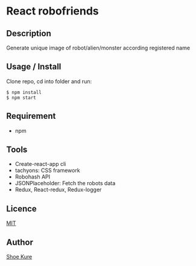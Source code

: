 # React robofriends

## Description

Generate unique image of robot/alien/monster according registered name

<!-- **_DEMO:_**

<img src="./src/img/ReactProjects/190713ScreenShot.jpg" width="80%"> -->

## Usage / Install

Clone repo, cd into folder and run:

```console
$ npm install
$ npm start
```

## Requirement

- npm

## Tools

- Create-react-app cli
- tachyons: CSS framework
- Robohash API
- JSONPlaceholder: Fetch the robots data
- Redux, React-redux, Redux-logger

## Licence

[MIT](./LICENSE.txt)

## Author

[Shoe Kure](https://github.com/roy1210)